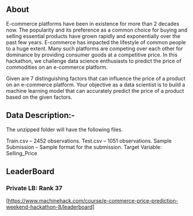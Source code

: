 ## About
E-commerce platforms have been in existence for more than 2 decades now. The popularity and its preference as a common choice for buying and selling essential products have grown rapidly and exponentially over the past few years. E-commerce has impacted the lifestyle of common people to a huge extent. Many such platforms are competing over each other for dominance by providing consumer goods at a competitive price. In this hackathon, we challenge data science enthusiasts to predict the price of commodities on an e-commerce platform.

Given are 7 distinguishing factors that can influence the price of a product on an e-commerce platform. Your objective as a data scientist is to build a machine learning model that can accurately predict the price of a product based on the given factors.

## Data Description:-
The unzipped folder will have the following files.

Train.csv –  2452 observations.
Test.csv –  1051 observations.
Sample Submission – Sample format for the submission.
Target Variable: Selling_Price

## LeaderBoard
### Private LB: Rank 37
[https://www.machinehack.com/course/e-commerce-price-prediction-weekend-hackathon-8/leaderboard]
